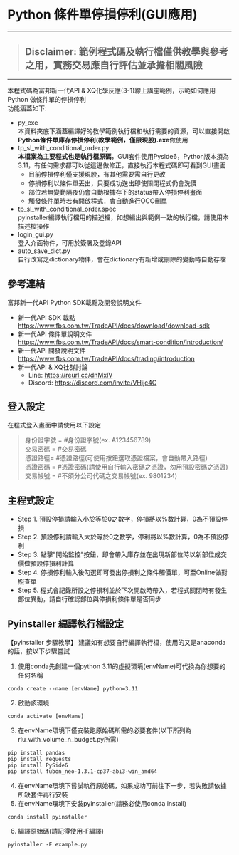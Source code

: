 # Python 條件單停損停利(GUI應用)

---
> ## **Disclaimer: 範例程式碼及執行檔僅供教學與參考之用，實務交易應自行評估並承擔相關風險**
> 
---

本程式碼為富邦新一代API & XQ化學反應(3-1)線上講座範例，示範如何應用 Python 做條件單的停損停利<br> 
功能涵蓋如下:
* py_exe<br>
  本資料夾底下涵蓋編譯好的教學範例執行檔和執行需要的資源，可以直接開啟**Python條件單庫存停損停利(教學範例，僅限現股).exe**做使用
* tp_sl_with_conditional_order.py<br>
  **本檔案為主要程式也是執行檔原碼**，GUI套件使用Pyside6，Python版本須為3.11，有任何需求都可以從這邊做修正，直接執行本程式碼即可看到GUI畫面
  * 目前停損停利僅支援現股，有其他需要需自行更改
  * 停損停利以條件單丟出，只要成功送出即使關閉程式仍會洗價
  * 部位若無變動隔夜仍會自動根據存下的status帶入停損停利畫面
  * 觸發條件單時若有開啟程式，會自動進行OCO刪單
* tp_sl_with_conditional_order.spec<br>
  pyinstaller編譯執行檔用的描述檔，如想編出與範例一致的執行檔，請使用本描述檔操作
* login_gui.py<br>
  登入介面物件，可用於簽署及登錄API
* auto_save_dict.py<br>
  自行改寫之dictionary物件，會在dictionary有新增或刪除的變動時自動存檔
     
## 參考連結
富邦新一代API Python SDK載點及開發說明文件
* 新一代API SDK 載點<br>
https://www.fbs.com.tw/TradeAPI/docs/download/download-sdk
* 新一代API 條件單說明文件<br>
https://www.fbs.com.tw/TradeAPI/docs/smart-condition/introduction/
* 新一代API 開發說明文件<br>
https://www.fbs.com.tw/TradeAPI/docs/trading/introduction 
* 新一代API & XQ社群討論<br>
  * Line: https://reurl.cc/dnMxlV
  * Discord: https://discord.com/invite/VHjjc4C

## 登入設定
在程式登入畫面中請使用以下設定
> 身份證字號 = #身份證字號(ex. A123456789)<br>
> 交易密碼 = #交易密碼<br>
> 憑證路徑= #憑證路徑(可使用按鈕選取憑證檔案，會自動帶入路徑)<br>
> 憑證密碼 = #憑證密碼(請使用自行輸入密碼之憑證，勿用預設密碼之憑證)<br>
> 交易帳號 = #不須分公司代碼之交易帳號(ex. 9801234)<br>

## 主程式設定
* Step 1. 預設停損請輸入小於等於0之數字，停損將以%數計算，0為不預設停損
* Step 2. 預設停利請輸入大於等於0之數字，停利將以%數計算，0為不預設停利
* Step 3. 點擊"開始監控"按鈕，即會帶入庫存並在出現新部位時以新部位成交價做預設停損利計算
* Step 4. 停損停利輸入後勾選即可發出停損利之條件觸價單，可至Online做對照查單
* Step 5. 程式會記錄所設之停損利並於下次開啟時帶入，若程式關閉時有發生部位異動，請自行確認部位與停損利條件單是否同步

## Pyinstaller 編譯執行檔設定
【pyinstaller 步驟教學】
建議如有想要自行編譯執行檔，使用的又是anaconda的話，按以下步驟嘗試
1. 使用conda先創建一個python 3.11的虛擬環境(envName)可代換為你想要的任何名稱
```
conda create --name [envName] python=3.11
```
2. 啟動該環境
```
conda activate [envName]
```
3. 在envName環境下僅安裝跑原始碼所需的必要套件(以下所列為rlu_with_volume_n_budget.py所需)
```
pip install pandas
pip install requests
pip install PySide6
pip install fubon_neo-1.3.1-cp37-abi3-win_amd64
```
4. 在envName環境下嘗試執行原始碼，如果成功可前往下一步，若失敗請依據所缺套件再行安裝
5. 在envName環境下安裝pyinstaller(請務必使用conda install)
```
conda install pyinstaller
```
6. 編譯原始碼(請記得使用-F編譯)
```
pyinstaller -F example.py
```

